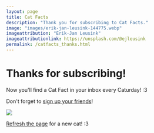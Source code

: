 ```yaml
---
layout: page
title: Cat Facts
description: "Thank you for subscribing to Cat Facts."
image: "images/erik-jan-leusink-144775.webp"
imageattribution: "Erik-Jan Leusink"
imageattributionlink: https://unsplash.com/@ejleusink
permalink: /catfacts_thanks.html
---
```


# Thanks for subscribing!

Now you'll find a Cat Fact in your inbox every Caturday! :3

Don't forget to <a href="/catfacts.html">sign up your friends</a>!

<a href="http://thecatapi.com"><img src="http://thecatapi.com/api/images/get?format=src"></a>

<p><a href="">Refresh the page</a> for a new cat! :3</p>
